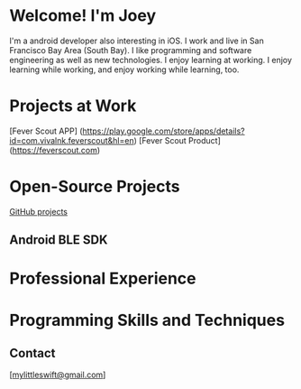 # Welcome! I'm Joey

I'm a android developer also interesting in iOS. I work and live in San Francisco Bay Area (South Bay). I like programming and software engineering as well as new technologies. I enjoy learning at working. I enjoy learning while working, and enjoy working while learning, too.


# Projects at Work
[Fever Scout APP] (https://play.google.com/store/apps/details?id=com.vivalnk.feverscout&hl=en)
[Fever Scout Product] (https://feverscout.com)


# Open-Source Projects

[GitHub projects](https://github.com/Mylittleswift)

## Android BLE SDK




# Professional Experience





# Programming Skills and Techniques




## Contact
[mylittleswift@gmail.com]
